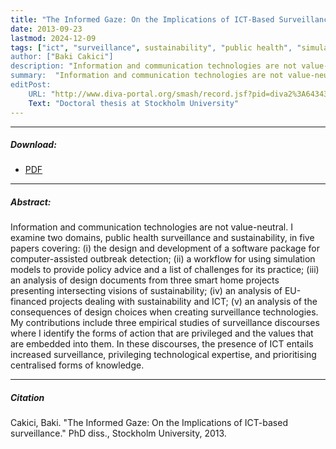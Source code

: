 ```yaml
---
title: "The Informed Gaze: On the Implications of ICT-Based Surveillance"
date: 2013-09-23
lastmod: 2024-12-09
tags: ["ict", "surveillance", sustainability", "public health", "simulation", "outbreak detection"]
author: ["Baki Cakici"]
description: "Information and communication technologies are not value-neutral."
summary:  "Information and communication technologies are not value-neutral."
editPost:
    URL: "http://www.diva-portal.org/smash/record.jsf?pid=diva2%3A643436&dswid=9703"
    Text: "Doctoral thesis at Stockholm University"
---
```

---
##### Download:
- [PDF](phd2013.pdf)

---
##### Abstract:
Information and communication technologies are not value-neutral. I examine two domains, public health surveillance and sustainability, in five papers covering: (i) the design and development of a software package for computer-assisted outbreak detection; (ii) a workflow for using simulation models to provide policy advice and a list of challenges for its practice; (iii) an analysis of design documents from three smart home projects presenting intersecting visions of sustainability; (iv) an analysis of EU-financed projects dealing with sustainability and ICT; (v) an analysis of the consequences of design choices when creating surveillance technologies. My contributions include three empirical studies of surveillance discourses where I identify the forms of action that are privileged and the values that are embedded into them. In these discourses, the presence of ICT entails increased surveillance, privileging technological expertise, and prioritising centralised forms of knowledge.

---
##### Citation
Cakici, Baki. "The Informed Gaze: On the Implications of ICT-based surveillance." PhD diss., Stockholm University, 2013.